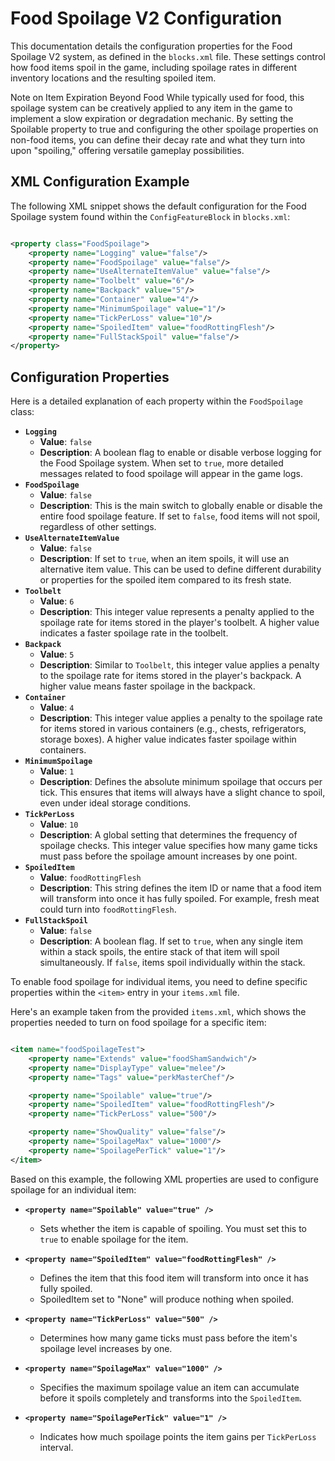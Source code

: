 # Food Spoilage V2 Configuration

This documentation details the configuration properties for the Food Spoilage V2 system, as defined in the `blocks.xml`
file. These settings control how food items spoil in the game, including spoilage rates in different inventory locations
and the resulting spoiled item.

Note on Item Expiration Beyond Food
While typically used for food, this spoilage system can be creatively applied to any item in the game to implement a
slow expiration or degradation mechanic. By setting the Spoilable property to true and configuring the other spoilage
properties on non-food items, you can define their decay rate and what they turn into upon "spoiling," offering
versatile gameplay possibilities.

## XML Configuration Example

The following XML snippet shows the default configuration for the Food Spoilage system found within the
`ConfigFeatureBlock` in `blocks.xml`:

```xml

<property class="FoodSpoilage">
    <property name="Logging" value="false"/>
    <property name="FoodSpoilage" value="false"/>
    <property name="UseAlternateItemValue" value="false"/>
    <property name="Toolbelt" value="6"/>
    <property name="Backpack" value="5"/>
    <property name="Container" value="4"/>
    <property name="MinimumSpoilage" value="1"/>
    <property name="TickPerLoss" value="10"/>
    <property name="SpoiledItem" value="foodRottingFlesh"/>
    <property name="FullStackSpoil" value="false"/>
</property>
```

## Configuration Properties

Here is a detailed explanation of each property within the `FoodSpoilage` class:

* **`Logging`**
    * **Value**: `false`
    * **Description**: A boolean flag to enable or disable verbose logging for the Food Spoilage system. When set to
      `true`, more detailed messages related to food spoilage will appear in the game logs.
* **`FoodSpoilage`**
    * **Value**: `false`
    * **Description**: This is the main switch to globally enable or disable the entire food spoilage feature. If set to
      `false`, food items will not spoil, regardless of other settings.
* **`UseAlternateItemValue`**
    * **Value**: `false`
    * **Description**: If set to `true`, when an item spoils, it will use an alternative item value. This can be used to
      define different durability or properties for the spoiled item compared to its fresh state.
* **`Toolbelt`**
    * **Value**: `6`
    * **Description**: This integer value represents a penalty applied to the spoilage rate for items stored in the
      player's toolbelt. A higher value indicates a faster spoilage rate in the toolbelt.
* **`Backpack`**
    * **Value**: `5`
    * **Description**: Similar to `Toolbelt`, this integer value applies a penalty to the spoilage rate for items stored
      in the player's backpack. A higher value means faster spoilage in the backpack.
* **`Container`**
    * **Value**: `4`
    * **Description**: This integer value applies a penalty to the spoilage rate for items stored in various
      containers (e.g., chests, refrigerators, storage boxes). A higher value indicates faster spoilage within
      containers.
* **`MinimumSpoilage`**
    * **Value**: `1`
    * **Description**: Defines the absolute minimum spoilage that occurs per tick. This ensures that items will always
      have a slight chance to spoil, even under ideal storage conditions.
* **`TickPerLoss`**
    * **Value**: `10`
    * **Description**: A global setting that determines the frequency of spoilage checks. This integer value specifies
      how many game ticks must pass before the spoilage amount increases by one point.
* **`SpoiledItem`**
    * **Value**: `foodRottingFlesh`
    * **Description**: This string defines the item ID or name that a food item will transform into once it has fully
      spoiled. For example, fresh meat could turn into `foodRottingFlesh`.
* **`FullStackSpoil`**
    * **Value**: `false`
    * **Description**: A boolean flag. If set to `true`, when any single item within a stack spoils, the entire stack of
      that item will spoil simultaneously. If `false`, items spoil individually within the stack.

To enable food spoilage for individual items, you need to define specific properties within the `<item>` entry in your
`items.xml` file.

Here's an example taken from the provided `items.xml`, which shows the properties needed to turn on food spoilage for a
specific item:

```xml

<item name="foodSpoilageTest">
    <property name="Extends" value="foodShamSandwich"/>
    <property name="DisplayType" value="melee"/>
    <property name="Tags" value="perkMasterChef"/>

    <property name="Spoilable" value="true"/>
    <property name="SpoiledItem" value="foodRottingFlesh"/>
    <property name="TickPerLoss" value="500"/>

    <property name="ShowQuality" value="false"/>
    <property name="SpoilageMax" value="1000"/>
    <property name="SpoilagePerTick" value="1"/>
</item>
```

Based on this example, the following XML properties are used to configure spoilage for an individual item:

* **`<property name="Spoilable" value="true" />`**

    * Sets whether the item is capable of spoiling. You must set this to `true` to enable spoilage for the item.

* **`<property name="SpoiledItem" value="foodRottingFlesh" />`**

    * Defines the item that this food item will transform into once it has fully spoiled.
    * SpoiledItem set to "None" will produce nothing when spoiled.

* **`<property name="TickPerLoss" value="500" />`**

    * Determines how many game ticks must pass before the item's spoilage level increases by one.

* **`<property name="SpoilageMax" value="1000" />`**

    * Specifies the maximum spoilage value an item can accumulate before it spoils completely and transforms into the
      `SpoiledItem`.

* **`<property name="SpoilagePerTick" value="1" />`**

    * Indicates how much spoilage points the item gains per `TickPerLoss` interval.